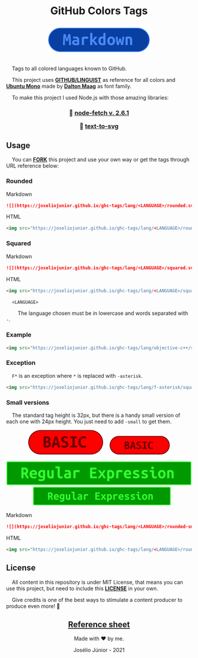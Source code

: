 <h1 align="center">
GitHub Colors Tags

![](./lang/markdown/rounded.svg)

</h1>

&nbsp;&nbsp;&nbsp;&nbsp;Tags to all colored languages known to GitHub.

&nbsp;&nbsp;&nbsp;&nbsp;This project uses **[GITHUB/LINGUIST](https://github.com/github/linguist)** as reference for all colors and **[Ubuntu Mono](https://fonts.google.com/specimen/Ubuntu+Mono?query=ubuntu+#license)** made by **[Dalton Maag](https://fonts.google.com/?query=Dalton+Maag)** as font family.

&nbsp;&nbsp;&nbsp;&nbsp;To make this project I used Node.js with those amazing libraries:

<h3 align="center">

📗 [node-fetch v. 2.6.1](https://www.npmjs.com/package/node-fetch)

📗 [text-to-svg](https://www.npmjs.com/package/text-to-svg)

</h3>

## Usage
&nbsp;&nbsp;&nbsp;&nbsp;You can **[FORK](https://github.com/joseliojunior/ghc-tags.git)** this project and use your own way or get the tags through URL reference below:

### Rounded

Markdown
~~~markdown
![](https://joseliojunior.github.io/ghc-tags/lang/<LANGUAGE>/rounded.svg)
~~~
HTML
~~~html
<img src="https://joseliojunior.github.io/ghc-tags/lang/<LANGUAGE>/rounded.svg">
~~~

### Squared
Markdown
~~~markdown
![](https://joseliojunior.github.io/ghc-tags/lang/<LANGUAGE>/squared.svg)
~~~
HTML
~~~html
<img src="https://joseliojunior.github.io/ghc-tags/lang/<LANGUAGE>/squared.svg">
~~~

&nbsp;&nbsp;&nbsp;&nbsp;`<LANGUAGE>`

&nbsp;&nbsp;&nbsp;&nbsp;&nbsp;&nbsp;&nbsp;&nbsp;The language chosen must be in lowercase and words separated with `-`.

### Example
~~~html
<img src="https://joseliojunior.github.io/ghc-tags/lang/objective-c++/squared.svg">
~~~

### Exception
&nbsp;&nbsp;&nbsp;&nbsp;`F*` is an exception where `*` is replaced with `-asterisk`.
~~~html
<img src="https://joseliojunior.github.io/ghc-tags/lang/f-asterisk/squared.svg">
~~~

### Small versions

&nbsp;&nbsp;&nbsp;&nbsp;The standard tag height is 32px, but there is a handy small version of each one with 24px height. You just need to add `-small` to get them.

<div align="center">

![](./lang/basic/rounded.svg)&nbsp;&nbsp;&nbsp;&nbsp;![](./lang/basic/rounded-small.svg)

![](./lang/regular-expression/squared.svg)&nbsp;&nbsp;&nbsp;&nbsp;![](./lang/regular-expression/squared-small.svg)

</div>

Markdown
~~~markdown
![](https://joseliojunior.github.io/ghc-tags/lang/<LANGUAGE>/rounded-small.svg)
~~~
HTML
~~~html
<img src="https://joseliojunior.github.io/ghc-tags/lang/<LANGUAGE>/rounded-small.svg">
~~~

## License
&nbsp;&nbsp;&nbsp;&nbsp;All content in this repository is under MIT License, that means you can use this project, but need to include this **[LICENSE](LICENSE)** in your own.

&nbsp;&nbsp;&nbsp;&nbsp;Give credits is one of the best ways to stimulate a content producer to produce even more! 🤩

<div align="center">

## [Reference sheet](reference/README.md)

Made with ❤ by me.

Josélio Júnior - 2021

</div>

